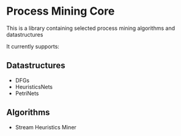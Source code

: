 # Process Mining Core

This is a library containing selected process mining algorithms and datastructures

It currently supports:
## Datastructures
- DFGs
- HeuristicsNets
- PetriNets

## Algorithms
- Stream Heuristics Miner